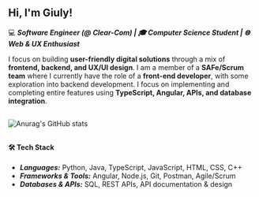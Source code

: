 ## Hi, I'm Giuly!

 💻 **_Software Engineer (@ Clear-Com) | 🎓 Computer Science Student | 🌐 Web & UX Enthusiast_**
 
I focus on building **user-friendly digital solutions** through a mix of **frontend, backend, and UX/UI design**. I am a member of a **SAFe/Scrum team** where I currently have the role of a **front-end developer**, with some exploration into backend development. I focus on implementing and completing entire features using **TypeScript, Angular, APIs, and database integration**.

##  
####  
![Anurag's GitHub stats](https://github-readme-stats.vercel.app/api?username=giulyEmb&show_icons=true&theme=gotham)

##  
#### 🛠️ Tech Stack  
- _**Languages:**_ Python, Java, TypeScript, JavaScript, HTML, CSS, C++ 
- _**Frameworks & Tools:**_ Angular, Node.js, Git, Postman, Agile/Scrum  
- _**Databases & APIs:**_ SQL, REST APIs, API documentation & design



